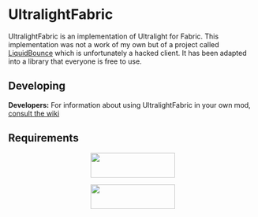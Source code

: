 # UltralightFabric
UltralightFabric is an implementation of Ultralight for Fabric.
This implementation was not a work of my own but of a project called [LiquidBounce](https://github.com/CCBlueX/LiquidBounce) which is unfortunately a hacked client. It has been adapted into a library that everyone is free to use.

## Developing
**Developers:** For information about using UltralightFabric in your own mod, [consult the wiki](https://github.com/isXander/UltralightFabric/wiki/Using-UltralightFabric)

## Requirements
<p><a title="Fabric API" href="https://www.curseforge.com/minecraft/mc-mods/fabric-api" target="_blank" rel="noopener noreferrer"><img style="display: block; margin-left: auto; margin-right: auto;" src="https://i.imgur.com/Ol1Tcf8.png" alt="" width="171" height="50" /></a></p>
<p><a title="Fabric Language Kotlin" href="https://minecraft.curseforge.com/projects/fabric-language-kotlin" target="_blank" rel="noopener noreferrer"><img style="display: block; margin-left: auto; margin-right: auto;" src="https://i.imgur.com/c1DH9VL.png" alt="" width="171" height="50" /></a></p>
